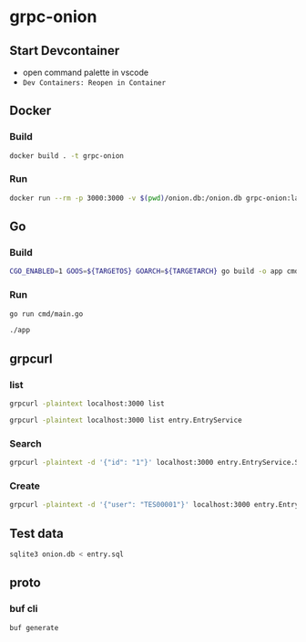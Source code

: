 # grpc-onion

## Start Devcontainer
- open command palette in vscode
- `Dev Containers: Reopen in Container`

## Docker
### Build
```bash
docker build . -t grpc-onion
```

### Run
```bash
docker run --rm -p 3000:3000 -v $(pwd)/onion.db:/onion.db grpc-onion:latest
```

## Go
### Build
```bash
CGO_ENABLED=1 GOOS=${TARGETOS} GOARCH=${TARGETARCH} go build -o app cmd/main.go
```

### Run
```bash
go run cmd/main.go
```
```bash
./app
```


## grpcurl
### list
```bash
grpcurl -plaintext localhost:3000 list
```
```bash
grpcurl -plaintext localhost:3000 list entry.EntryService 
```

### Search
```bash
grpcurl -plaintext -d '{"id": "1"}' localhost:3000 entry.EntryService.Search
```

### Create
```bash
grpcurl -plaintext -d '{"user": "TES00001"}' localhost:3000 entry.EntryService.Create
```

## Test data
```bash
sqlite3 onion.db < entry.sql
```

## proto
### buf cli
```bash
buf generate
```
